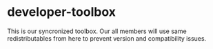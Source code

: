 # developer-toolbox
This is our syncronized toolbox. Our all members will use same redistributables from here to prevent version and compatibility issues.
